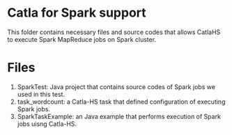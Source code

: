 # Catla for Spark support

<p>This folder contains necessary files and source codes that allows CatlaHS to execute Spark MapReduce jobs on Spark cluster. </p>

# Files

1. SparkTest: Java project that contains source codes of Spark jobs we used in this test. 
2. task_wordcount: a Catla-HS task that defined configuration of executing Spark jobs. 
3. SparkTaskExample: an Java example that performs execution of Spark jobs uisng Catla-HS. 